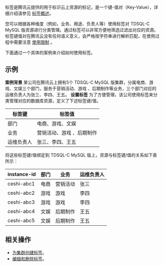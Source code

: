 标签是腾讯云提供的用于标识云上资源的标记，是一个键-值对（Key-Value），详细介绍请参见 [标签概述](https://cloud.tencent.com/document/product/651/13334)。

您可以根据各种维度（例如，业务、用途、负责人等）使用标签对 TDSQL-C MySQL 版资源进行分类管理。通过标签可以非常方便地筛选过滤出对应的资源。标签键值对在腾讯云没有任何语义意义，会严格按字符串进行解析匹配，在使用过程中需要注意 [使用限制](https://cloud.tencent.com/document/product/651/13354) 。

下面通过一个具体的案例来介绍如何使用标签。
## 示例
**案例背景**
某公司在腾讯云上拥有5个 TDSQL-C MySQL 版集群，分属电商、游戏、文娱三个部门，服务于营销活动、游戏 、后期制作等业务，三个部门对应的运维负责人为张三、李四、王五。
**设置标签**
为了方便管理，该公司使用标签来分类管理对应的数据库资源，定义了下述标签键/值。

| 标签键 | 标签值 | 
|---------|---------|
| 部门 | 电商、游戏、文娱 |
| 业务 | 营销活动、游戏 、后期制作 |
| 运维负责人 | 张三、李四、王五 |

将这些标签键/值绑定到 TDSQL-C MySQL 版上，资源与标签键/值的关系如下表所示：

| instance-id | 部门 | 业务 | 运维负责人 |
|---------|---------|---------|---------|
| ceshi-abc1 | 电商 | 营销活动 | 张三 |
| ceshi-abc2 | 游戏 | 游戏 | 李四 |
| ceshi-abc3 | 游戏 | 游戏 | 李四 |
| ceshi-abc4 | 文娱 | 后期制作 | 王五 |
| ceshi-abc5 | 文娱 | 后期制作 | 王五 |

## 相关操作
- [为集群创建标签](https://cloud.tencent.com/document/product/1003/78975)。
- [编辑和删除标签](https://cloud.tencent.com/document/product/1003/78976)。
